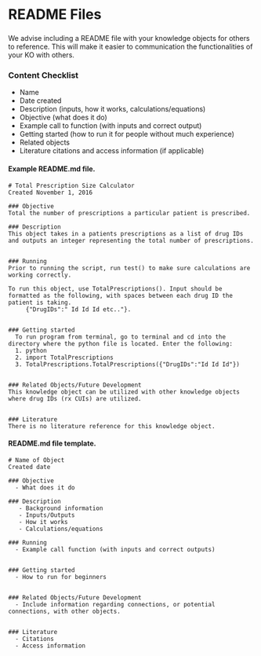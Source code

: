 # README Files

### 

We advise including a README file with your knowledge objects for others to reference. This will make it easier to communication the functionalities of your KO with others.

### Content Checklist

* Name
* Date created
* Description \(inputs, how it works, calculations/equations\)
* Objective \(what does it do\)
* Example call to function \(with inputs and correct output\)
* Getting started \(how to run it for people without much experience\)
* Related objects
* Literature citations and access information \(if applicable\)

#### Example README.md file.

```
# Total Prescription Size Calculator
Created November 1, 2016

### Objective
Total the number of prescriptions a particular patient is prescribed.

### Description
This object takes in a patients prescriptions as a list of drug IDs and outputs an integer representing the total number of prescriptions.


### Running
Prior to running the script, run test() to make sure calculations are working correctly.

To run this object, use TotalPrescriptions(). Input should be formatted as the following, with spaces between each drug ID the patient is taking.
     {"DrugIDs":" Id Id Id etc.."}.


### Getting started
  To run program from terminal, go to terminal and cd into the directory where the python file is located. Enter the following:
  1. python
  2. import TotalPrescriptions
  3. TotalPrescriptions.TotalPrescriptions({"DrugIDs":"Id Id Id"})


### Related Objects/Future Development
This knowledge object can be utilized with other knowledge objects where drug IDs (rx CUIs) are utilized.


### Literature
There is no literature reference for this knowledge object.
```

#### README.md file template.

```
# Name of Object
Created date

### Objective
  - What does it do

### Description
   - Background information
   - Inputs/Outputs
   - How it works
   - Calculations/equations

### Running
  - Example call function (with inputs and correct outputs)


### Getting started
  - How to run for beginners


### Related Objects/Future Development
  - Include information regarding connections, or potential connections, with other objects.


### Literature
  - Citations
  - Access information
```




